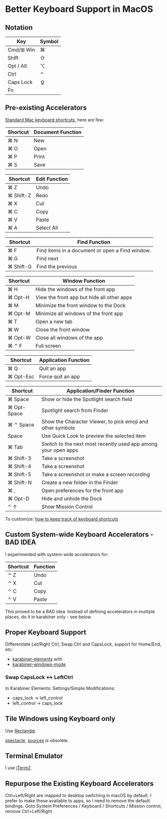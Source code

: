 # Better Keyboard Support in MacOS

## Notation

Key|Symbol
---|------
Cmd/⊞ Win|⌘
Shift|⇧
Opt / Alt|⌥
Ctrl|⌃
Caps Lock|⇪
Fn|

## Pre-existing Accelerators

[Standard Mac keyboard
shortcuts](https://support.apple.com/en-us/HT201236), here are few:

Shortcut|Document Function
-------|-------
⌘ N|New
⌘ O|Open
⌘ P|Print
⌘ S|Save

Shortcut|Edit Function
-------|-------
⌘ Z|Undo
⌘ Shift-Z|Redo
⌘ X|Cut
⌘ C|Copy
⌘ V|Paste
⌘ A|Select All

Shortcut|Find Function
-------|-------
⌘ F|Find items in a document or open a Find window.
⌘ G|Find next
⌘ Shift-G|Find the previous

Shortcut|Window Function
-------|-------
⌘ H|Hide the windows of the front app
⌘ Opt-H|View the front app but hide all other apps
⌘ M|Minimize the front window to the Dock
⌘ Opt-M|Minimize all windows of the front app
⌘ T|Open a new tab
⌘ W|Close the front window
⌘ Opt-W|Close all windows of the app
⌘ ⌃ F|Full screen

Shortcut|Application Function
------- | -------
⌘ Q|Quit an app
⌘ Opt-Esc|Force quit an app

Shortcut|Application/Finder Function
------- | -------
⌘ Space|Show or hide the Spotlight search field
⌘ Opt-Space|Spotlight search from Finder
⌘ ⌃ Space|Show the Character Viewer, to pick emoji and other symbols
Space|Use Quick Look to preview the selected item
⌘ Tab|Switch to the next most recently used app among your open apps
⌘ Shift-3|Take a screenshot
⌘ Shift-4|Take a screenshot
⌘ Shift-5|Take a screenshot or make a screen recording
⌘ Shift-N|Create a new folder in the Finder
⌘ ,|Open preferences for the front app
⌘ Opt-D|Hide and unhide the Dock
⌃ ↑|Show Mission Control

To customize: [how to keep track of keyboard
shortcuts](https://www.macworld.com/article/217325/how-to-keep-track-of-keyboard-shortcuts.html)

## Custom System-wide Keyboard Accelerators - BAD IDEA

I experimented with system-wide accelerators for:

Shortcut|Function
------- | -------
⌃ Z|Undo
⌃ X|Cut
⌃ C|Copy
⌃ V|Paste

This proved to be a BAD idea.  Instead of defining accelerators in
multiple places, do it in karabiner only - see below.

## Proper Keyboard Support

Differentiate Let/Right Ctrl, Swap Ctrl and CapsLock, support for Home/End, etc:

* [karabiner-elements](https://karabiner-elements.pqrs.org/) with
* [karabiner-windows-mode](https://github.com/rux616/karabiner-windows-mode)

### Swap CapsLock <-> LeftCtrl

In Karabiner Elements: Settings/Simple Modifications:

* caps_lock -> left_control
* left_control -> caps_lock

## Tile Windows using Keyboard only

Use [Rectangle](https://github.com/rxhanson/Rectangle).

[spectacle](https://www.spectacleapp), [sources](https://github.com/eczarny/spectacle) is obsolete.

## Terminal Emulator

I use [iTerm2](iTerm2.html).

## Repurpose the Existing Keyboard Accelerators

Ctrl+Left/Right are mapped to desktop switching in macOS by default.
I prefer to make these available to apps, so I need to remove the default
bindings.
Goto System Preferences / Keyboard / Shortcuts / Mission control,
remove Ctrl+Left/Right